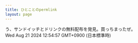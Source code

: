 ```yaml
---
title: ひとことのpermlink
layout: page
---
```

<div class="box" dt="1724212497375">
  う、サンドイッチとドリンクの無料配布を発見。買っちまったぜ。
  <div class="content is-small">Wed Aug 21 2024 12:54:57 GMT+0900 (日本標準時)</div>
</div>